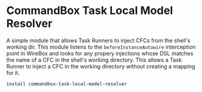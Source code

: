# CommandBox Task Local Model Resolver

A simple module that allows Task Runners to inject CFCs from the shell's working dir.  This module listens to the `beforeInstanceAutowire` interception point in WireBox and looks for any propery injections whose DSL matches the name of a CFC in the shell's working directory.  This allows a Task Runner to inject a CFC in the working directory without creating a mapping for it.

```
install commandbox-task-local-model-resolver
```
